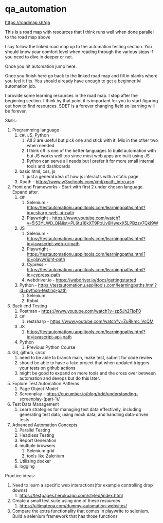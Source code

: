 # qa_automation
https://roadmap.sh/qa

This is a road map with resources that I think runs well when done parallel to the road map above

I say follow the linked road map up to the automation testing section. You should know your comfort level when reading through the various steps if you need to dive in deeper or not.

Once you hit automation jump here.

Once you finish here go back to the linked road map and fill in blanks where you feel it fits. You should already have enough to get a beginner lvl automation job.

I provide some learning resources in the road map. I stop after the beginning section. I think by that point it is important for you to start figuring out how to find resources. SDET is a forever changing field so learning will be forever. 

Skills:
1. Programming language
	1. c#, JS, Python
		1. All 3 are useful but pick one and stick with it. Mix in the other two when needed
		2. I think c# is one of the better languages to build automation with but JS works well too since most web apps are built using JS
		3. Python can serve all needs but I prefer it for more small internal tools and dashboards
	2. basic html, css, js
		1. just a general idea of how js interacts with a static page
	3. Xpath - https://www.w3schools.com/xml/xpath_intro.asp
2. Front end Frameworks - Start with first 2 under chosen language. Expand after.
	1. c#
		1. Selenium - https://testautomationu.applitools.com/learningpaths.html?id=csharp-web-ui-path
		2. Playwright - https://www.youtube.com/watch?v=5i53YLWD_QI&list=PL6tu16kXT9PoUv6HwexX5LPBzzv7QkI9W
	2. JS
		1. Selenium - https://testautomationu.applitools.com/learningpaths.html?id=javascript-web-ui-path
		2. Playwright - https://testautomationu.applitools.com/learningpaths.html?id=playwright-path
		3. Cypress - https://testautomationu.applitools.com/learningpaths.html?id=cypress-path
		4. webdriver.io - https://webdriver.io/docs/gettingstarted
	3. Python - https://testautomationu.applitools.com/learningpaths.html?id=python-testing-path
		1. Selenium
		2. Robot
3. Back end Testing
	1. Postman - https://www.youtube.com/watch?v=zp5Jh2FIpF0
	2. c#
		1. restsharp - https://www.youtube.com/watch?v=ZuRkmc_VcQM
	3. JS
		1. https://testautomationu.applitools.com/learningpaths.html?id=javascript-api-path
	4. Python
		1. Previous Python Course
4. Git, github, ci/cd
	1. need to be able to branch main, make test, submit for code review
	2. should be able to have a fake project that when updated triggers your tests on github actions
	3. might be good to expand on more tools and the cross over between automation and devops but do this later.
5. Explore Test Automation Patterns
	1. Page Object Model
	2. Screenplay - https://cucumber.io/blog/bdd/understanding-screenplay-(part-1)/
6. Test Data Management
	1. Learn strategies for managing test data effectively, including generating test data, using mock data, and handling data-driven tests.
7. Advanced Automation Concepts
	1. Parallel Testing
	2. Headless Testing
	3. Report Generation
	4. multiple browsers
		1. Selenium grid
		2. tools like Zalenium
	5. Utilizing docker 
	6. logging

Practice ideas:
1. Need to learn a specific web interactions(for example controlling drop downs)
	1. https://testpages.herokuapp.com/styled/index.html
2. Create a small test suite using one of these resources
	1. https://ultimateqa.com/dummy-automation-websites/
3. Compare the extra functionality that comes in playwrite to selenium. Build a selenium framework that has those functions
